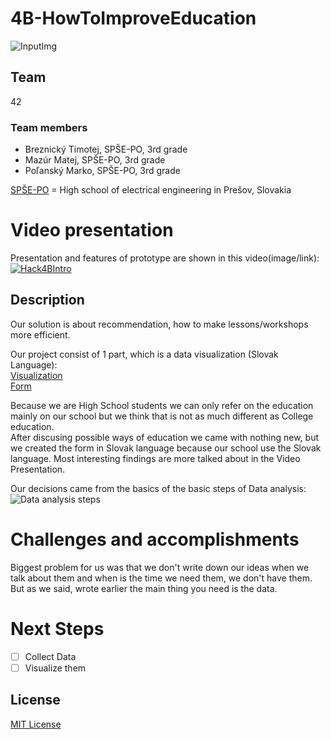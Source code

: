 # 4B-HowToImproveEducation

![InputImg](https://user-images.githubusercontent.com/41269745/119182934-b07e3a80-ba73-11eb-8bb9-abf392393200.png)  

## Team

42

### Team members

- Breznický Timotej, SPŠE-PO, 3rd grade
- Mazúr Matej, SPŠE-PO, 3rd grade
- Poľanský Marko, SPŠE-PO, 3rd grade

[SPŠE-PO](http://spse-po.sk) = High school of electrical engineering in Prešov, Slovakia  

# Video presentation

Presentation and features of prototype are shown in this video(image/link):
[![Hack4BIntro](https://user-images.githubusercontent.com/41269745/119194618-a8c69200-ba83-11eb-9d96-60ca9c8bffdb.png)](https://www.youtube.com/watch?v=q6n0-suWf3c)  

## Description

Our solution is about recommendation, how to make lessons/workshops more efficient.

Our project consist of 1 part, which is a data visualization (Slovak Language):  
[Visualization](https://app.powerbi.com/view?r=eyJrIjoiYjQ1YjEwNDAtMjg1MS00MmYyLWE3ZjQtY2I0NmU2YThjODJmIiwidCI6ImVmOWU0NzMzLTc1ZDItNDk4NC05MmQ1LTdhZjYyZWEwNzA4ZiIsImMiOjl9)  
[Form](https://forms.office.com/Pages/ResponsePage.aspx?id=DQSIkWdsW0yxEjajBLZtrQAAAAAAAAAAAAN__tb2Ey9UOEFYNVdKNlFTM0hSUjhMVjlGTEdMNEJJNC4u)

Because we are High School students we can only refer on the education mainly on our school but we think that is not as much different as College education.  
After discusing possible ways of education we came with nothing new, but we created the form in Slovak language because our school use the Slovak language.
Most interesting findings are more talked about in the Video Presentation.

Our decisions came from the basics of the basic steps of Data analysis:
![Data analysis steps](https://ewota.com/content/images/size/w2000/2020/05/five-steps-process.png)

# Challenges and accomplishments

Biggest problem for us was that we don't write down our ideas when we talk about them and when is the time we need them, we don't have them.  
But as we said, wrote earlier the main thing you need is the data.

# Next Steps
* [ ] Collect Data
* [ ] Visualize them

## License

[MIT License](https://github.com/42-HackKosice/2B-ModernWorkspace/blob/main/LICENSE)
